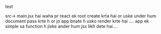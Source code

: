 test

src-> main.jsx hai waha pr react ek root create krta hai or uske under hum document pass krte h or jo app bnate h usko render krte hai .... app ek simple sa function h jiske ander hum jsx likh dete hai....